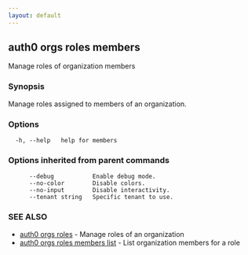 ```yaml
---
layout: default
---
```

## auth0 orgs roles members

Manage roles of organization members

### Synopsis

Manage roles assigned to members of an organization.

### Options

```
  -h, --help   help for members
```

### Options inherited from parent commands

```
      --debug           Enable debug mode.
      --no-color        Disable colors.
      --no-input        Disable interactivity.
      --tenant string   Specific tenant to use.
```

### SEE ALSO

* [auth0 orgs roles](auth0_orgs_roles.md)	 - Manage roles of an organization
* [auth0 orgs roles members list](auth0_orgs_roles_members_list.md)	 - List organization members for a role

